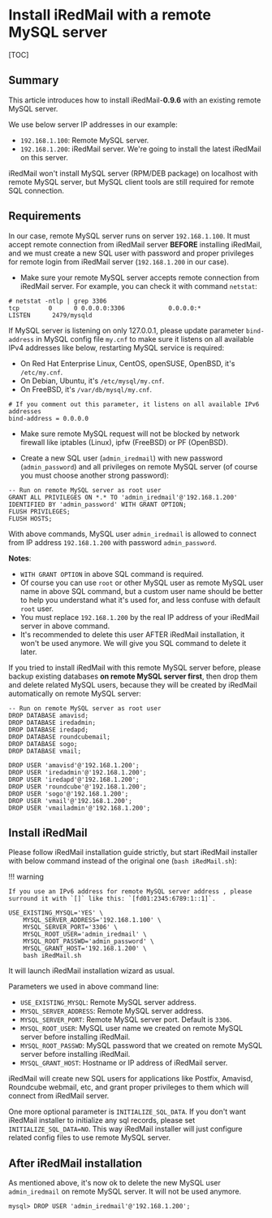 # Install iRedMail with a remote MySQL server

[TOC]

## Summary

This article introduces how to install iRedMail-__0.9.6__ with an existing remote
MySQL server.

We use below server IP addresses in our example:

* `192.168.1.100`: Remote MySQL server.
* `192.168.1.200`: iRedMail server. We're going to install the latest iRedMail
  on this server.

iRedMail won't install MySQL server (RPM/DEB package) on localhost with remote
MySQL server, but MySQL client tools are still required for remote SQL
connection.

## Requirements

In our case, remote MySQL server runs on server `192.168.1.100`. It must accept
remote connection from iRedMail server __BEFORE__ installing iRedMail, and we
must create a new SQL user with password and proper privileges for remote login
from iRedMail server (`192.168.1.200` in our case).

* Make sure your remote MySQL server accepts remote connection from iRedMail
  server. For example, you can check it with command `netstat`:

```
# netstat -ntlp | grep 3306
tcp        0      0 0.0.0.0:3306            0.0.0.0:*               LISTEN      2479/mysqld
```

If MySQL server is listening on only 127.0.0.1, please update parameter
`bind-address` in MySQL config file `my.cnf` to make sure it listens on all
available IPv4 addresses like below, restarting MySQL service is required:

* On Red Hat Enterprise Linux, CentOS, openSUSE, OpenBSD, it's `/etc/my.cnf`.
* On Debian, Ubuntu, it's `/etc/mysql/my.cnf`.
* On FreeBSD, it's `/var/db/mysql/my.cnf`.

```
# If you comment out this parameter, it listens on all available IPv6 addresses
bind-address = 0.0.0.0
```

* Make sure remote MySQL request will not be blocked by network firewall like
  iptables (Linux), ipfw (FreeBSD) or PF (OpenBSD).

* Create a new SQL user (`admin_iredmail`) with new password (`admin_password`)
  and all privileges on remote MySQL server (of course you must choose another
  strong password):

```
-- Run on remote MySQL server as root user
GRANT ALL PRIVILEGES ON *.* TO 'admin_iredmail'@'192.168.1.200' IDENTIFIED BY 'admin_password' WITH GRANT OPTION;
FLUSH PRIVILEGES;
FLUSH HOSTS;
```

With above commands, MySQL user `admin_iredmail` is allowed to connect from IP
address `192.168.1.200` with password `admin_password`.

__Notes__:

* `WITH GRANT OPTION` in above SQL command is required.
* Of course you can use `root` or other MySQL user as remote MySQL user name
  in above SQL command, but a custom user name should be better to help you
  understand what it's used for, and less confuse with default `root` user.
* You must replace `192.168.1.200` by the real IP address of your iRedMail
  server in above command.
* It's recommended to delete this user AFTER iRedMail installation, it won't
  be used anymore. We will give you SQL command to delete it later.

If you tried to install iRedMail with this remote MySQL server before, please
backup existing databases __on remote MySQL server first__, then drop them and
delete related MySQL users, because they will be created by iRedMail
automatically on remote MySQL server:

```
-- Run on remote MySQL server as root user
DROP DATABASE amavisd;
DROP DATABASE iredadmin;
DROP DATABASE iredapd;
DROP DATABASE roundcubemail;
DROP DATABASE sogo;
DROP DATABASE vmail;

DROP USER 'amavisd'@'192.168.1.200';
DROP USER 'iredadmin'@'192.168.1.200';
DROP USER 'iredapd'@'192.168.1.200';
DROP USER 'roundcube'@'192.168.1.200';
DROP USER 'sogo'@'192.168.1.200';
DROP USER 'vmail'@'192.168.1.200';
DROP USER 'vmailadmin'@'192.168.1.200';
```

## Install iRedMail

Please follow iRedMail installation guide strictly, but start iRedMail
installer with below command instead of the original one (`bash iRedMail.sh`):

!!! warning

    If you use an IPv6 address for remote MySQL server address , please
    surround it with `[]` like this: `[fd01:2345:6789:1::1]`.

```
USE_EXISTING_MYSQL='YES' \
    MYSQL_SERVER_ADDRESS='192.168.1.100' \
    MYSQL_SERVER_PORT='3306' \
    MYSQL_ROOT_USER='admin_iredmail' \
    MYSQL_ROOT_PASSWD='admin_password' \
    MYSQL_GRANT_HOST='192.168.1.200' \
    bash iRedMail.sh
```

It will launch iRedMail installation wizard as usual.

Parameters we used in above command line:

* `USE_EXISTING_MYSQL`: Remote MySQL server address.
* `MYSQL_SERVER_ADDRESS`: Remote MySQL server address.
* `MYSQL_SERVER_PORT`: Remote MySQL server port. Default is `3306`.
* `MYSQL_ROOT_USER`: MySQL user name we created on remote MySQL server before installing iRedMail.
* `MYSQL_ROOT_PASSWD`: MySQL password that we created on remote MySQL server before installing iRedMail.
* `MYSQL_GRANT_HOST`: Hostname or IP address of iRedMail server.

iRedMail will create new SQL users for applications like Postfix, Amavisd,
Roundcube webmail, etc, and grant proper privileges to them which will connect
from iRedMail server.

One more optional parameter is `INITIALIZE_SQL_DATA`. If you don't want
iRedMail installer to initialize any sql records, please set
`INITIALIZE_SQL_DATA=NO`. This way iRedMail installer will just configure
related config files to use remote MySQL server.

## After iRedMail installation

As mentioned above, it's now ok to delete the new MySQL user `admin_iredmail`
on remote MySQL server. It will not be used anymore.

```
mysql> DROP USER 'admin_iredmail'@'192.168.1.200';
```
